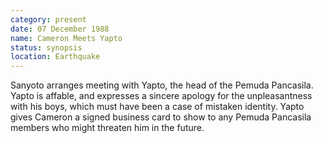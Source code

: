 ```yaml
---
category: present
date: 07 December 1988
name: Cameron Meets Yapto
status: synopsis
location: Earthquake
---
```

Sanyoto arranges meeting with Yapto, the head of
the Pemuda Pancasila. Yapto is affable, and expresses a sincere
apology for the unpleasantness with his boys, which must have been a
case of mistaken identity. Yapto gives Cameron a signed business card to
show to any Pemuda Pancasila members who might threaten him in the future.
